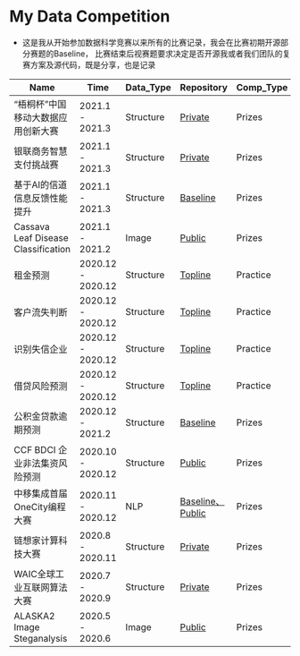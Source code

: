 # My Data Competition

* 这是我从开始参加数据科学竞赛以来所有的比赛记录，我会在比赛初期开源部分赛题的Baseline， 比赛结束后视赛题要求决定是否开源我或者我们团队的复赛方案及源代码，既是分享，也是记录

| Name                       | Time             | Data_Type      | Repository                                          | Comp_Type | Team_Type | Ranking |
| -------------------------- | ---------------- | --------- | --------------------------------------------------- | ------- | ------- |------- |
| “梧桐杯”中国移动大数据应用创新大赛              | 2021.1 - 2021.3 | Structure | [Private]()                                    |   Prizes   | Solo |  |
| 银联商务智慧支付挑战赛              | 2021.1 - 2021.3 | Structure | [Private]()                                    |   Prizes   | Solo |  |
| 基于AI的信道信息反馈性能提升      | 2021.1 - 2021.3 | Structure | [Baseline]()                                    |   Prizes   | Team |  |
| Cassava Leaf Disease Classification      | 2021.1 - 2021.2 | Image | [Public]()                                    |   Prizes   |  Solo | 53 / 3900 |
| 租金预测      | 2020.12 - 2020.12 | Structure | [Topline](https://github.com/librauee/PracticeCompetition/tree/master/rental_predict)                                    |   Practice   |  Solo | 2 / 634 |
| 客户流失判断      | 2020.12 - 2020.12 | Structure | [Topline](https://github.com/librauee/PracticeCompetition/tree/master/customer_churn_judgement)                                    |   Practice   |   Solo |1 / 230 |
| 识别失信企业      | 2020.12 - 2020.12 | Structure | [Topline](https://github.com/librauee/PracticeCompetition/tree/master/dishonest_enterprise)                                    |   Practice   |  Solo | 2 / 305 |
| 借贷风险预测      | 2020.12 - 2020.12 | Structure | [Topline](https://github.com/librauee/PracticeCompetition/tree/master/loan_risk_forecast)                                    |   Practice   |   Solo |1 / 273 |
| 公积金贷款逾期预测      | 2020.12 - 2021.2 | Structure | [Baseline](https://github.com/librauee/GJJDKYC)                                    |   Prizes   |  Solo | |
| CCF BDCI 企业非法集资风险预测      | 2020.10 - 2020.12 | Structure | [Public](https://github.com/librauee/CCFBDCI2020)                                    |   Prizes   | Team | 11 / 4210    |
| 中移集成首届OneCity编程大赛         | 2020.11 - 2020.12 | NLP | [Baseline、Public](https://github.com/librauee/OneCity) |    Prizes | Solo | 15 / 663   |
| 链想家计算科技大赛         | 2020.8 - 2020.11 | Structure | [Private](https://github.com/librauee/2020MOOCCube) |   Prizes  | Team | 1 / 630    |
| WAIC全球工业互联网算法大赛 | 2020.7 - 2020.9  | Structure | [Private](https://github.com/librauee/WAIC2020)     |    Prizes | Solo | 3 / 200+     |
| ALASKA2 Image Steganalysis | 2020.5 - 2020.6  | Image     | [Public](https://github.com/librauee/ALASKA2)     |   Prizes  | Solo | 702     |

